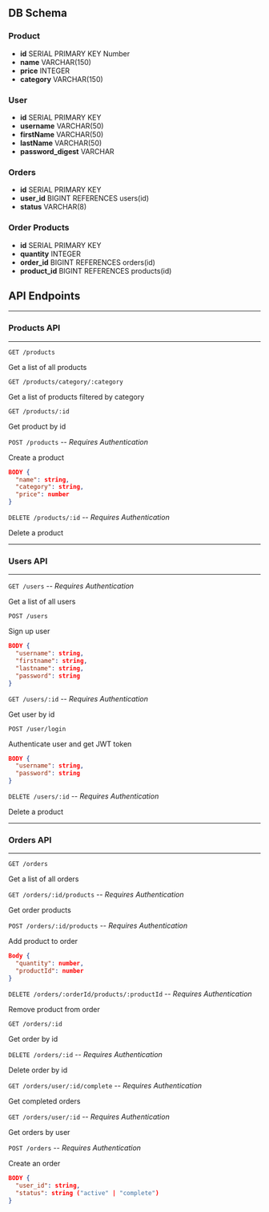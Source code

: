 ## DB Schema
### Product

- **id** SERIAL PRIMARY KEY Number
- **name** VARCHAR(150)
- **price** INTEGER
- **category** VARCHAR(150)

### User
- **id** SERIAL PRIMARY KEY
- **username** VARCHAR(50)
- **firstName** VARCHAR(50)
- **lastName** VARCHAR(50)
- **password_digest** VARCHAR

### Orders
- **id** SERIAL PRIMARY KEY
- **user_id** BIGINT REFERENCES users(id)
- **status** VARCHAR(8)

### Order Products
- **id** SERIAL PRIMARY KEY
- **quantity** INTEGER
- **order_id** BIGINT REFERENCES orders(id)
- **product_id** BIGINT REFERENCES products(id)






## API Endpoints

---

### Products API

---

`GET /products`

Get a list of all products

`GET /products/category/:category`

Get a list of products filtered by category

`GET /products/:id`

Get product by id

`POST /products` -- _Requires Authentication_

Create a product

```JSON
BODY {
  "name": string,
  "category": string,
  "price": number
}
```

`DELETE /products/:id` -- _Requires Authentication_

Delete a product

---

### Users API

---

`GET /users` -- _Requires Authentication_

Get a list of all users

`POST /users`

Sign up user

```JSON
BODY {
  "username": string,
  "firstname": string,
  "lastname": string,
  "password": string
}
```

`GET /users/:id` -- _Requires Authentication_

Get user by id

`POST /user/login`

Authenticate user and get JWT token

```JSON
BODY {
  "username": string,
  "password": string
}
```

`DELETE /users/:id` -- _Requires Authentication_

Delete a product

---

### Orders API

---

`GET /orders`

Get a list of all orders

`GET /orders/:id/products` -- _Requires Authentication_

Get order products

`POST /orders/:id/products` -- _Requires Authentication_

Add product to order

```JSON
Body {
  "quantity": number,
  "productId": number
}
```

`DELETE /orders/:orderId/products/:productId` -- _Requires Authentication_

Remove product from order

`GET /orders/:id`

Get order by id

`DELETE /orders/:id` -- _Requires Authentication_

Delete order by id

`GET /orders/user/:id/complete` -- _Requires Authentication_

Get completed orders

`GET /orders/user/:id` -- _Requires Authentication_

Get orders by user

`POST /orders` -- _Requires Authentication_

Create an order

```JSON
BODY {
  "user_id": string,
  "status": string ("active" | "complete")
}
```
